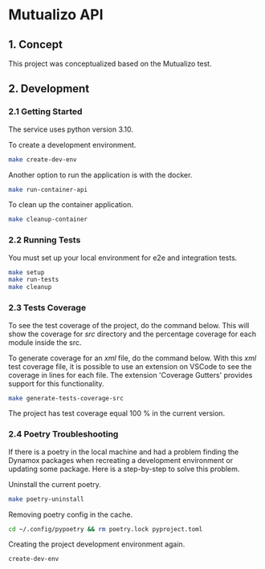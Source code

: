 # Mutualizo API

## 1. Concept 
This project was conceptualized based on the Mutualizo test.

## 2. Development

### 2.1 Getting Started
The service uses python version 3.10.

To create a development environment.
```bash
make create-dev-env
```

Another option to run the application is with the docker.
```bash
make run-container-api
```

To clean up the container application.
```bash
make cleanup-container
```

### 2.2 Running Tests
You must set up your local environment for e2e and integration tests.

```bash
make setup
make run-tests
make cleanup
```


### 2.3 Tests Coverage

To see the test coverage of the project, do the command below. This will show the coverage for *src* directory and the percentage coverage for each module inside the src.

To generate coverage for an _xml_ file, do the command below. With this *xml* test coverage file, it is possible to use an extension on VSCode to see the coverage in lines for each file. 
The extension 'Coverage Gutters' provides support for this functionality.

```bash
make generate-tests-coverage-src
```

The project has test coverage equal 100 % in the current version.

### 2.4 Poetry Troubleshooting
If there is a poetry in the local machine and had a problem finding the Dynamox packages when recreating a development environment or updating some package. Here is a step-by-step to solve this problem.

Uninstall the current poetry.
```bash
make poetry-uninstall
```

Removing poetry config in the cache.
```bash
cd ~/.config/pypoetry && rm poetry.lock pyproject.toml
```

Creating the project development environment again.
```bash
create-dev-env
```
